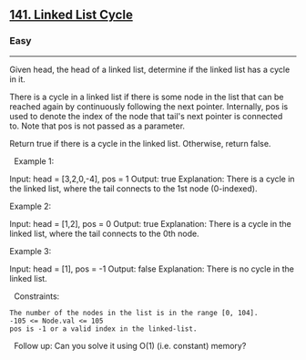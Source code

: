 <h2><a href="https://leetcode.com/problems/linked-list-cycle/">141. Linked List Cycle</a></h2><h3>Easy</h3><hr>Given head, the head of a linked list, determine if the linked list has a cycle in it.

There is a cycle in a linked list if there is some node in the list that can be reached again by continuously following the next pointer. Internally, pos is used to denote the index of the node that tail's next pointer is connected to. Note that pos is not passed as a parameter.

Return true if there is a cycle in the linked list. Otherwise, return false.

 
Example 1:

Input: head = [3,2,0,-4], pos = 1
Output: true
Explanation: There is a cycle in the linked list, where the tail connects to the 1st node (0-indexed).


Example 2:

Input: head = [1,2], pos = 0
Output: true
Explanation: There is a cycle in the linked list, where the tail connects to the 0th node.


Example 3:

Input: head = [1], pos = -1
Output: false
Explanation: There is no cycle in the linked list.


 
Constraints:


	The number of the nodes in the list is in the range [0, 104].
	-105 <= Node.val <= 105
	pos is -1 or a valid index in the linked-list.


 
Follow up: Can you solve it using O(1) (i.e. constant) memory?
